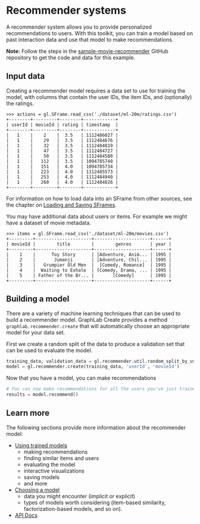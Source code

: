 # Recommender systems

A recommender system allows you to provide personalized recommendations to users. With this toolkit, you can train a model based on past interaction data and use that model to make recommendations.

**Note:** Follow the steps in the [sample-movie-recommender](https://github.com/dato-code/sample-movie-recommender) GitHub repository to get the code and data for this example.

## Input data

Creating a recommender model requires a data set to use for training the model, with columns that contain the user IDs, the item IDs, and (optionally) the ratings.

```no-highlight
>>> actions = gl.SFrame.read_csv('./dataset/ml-20m/ratings.csv')
+--------+---------+--------+------------+
| userId | movieId | rating | timestamp  |
+--------+---------+--------+------------+
|   1    |    2    |  3.5   | 1112486027 |
|   1    |    29   |  3.5   | 1112484676 |
|   1    |    32   |  3.5   | 1112484819 |
|   1    |    47   |  3.5   | 1112484727 |
|   1    |    50   |  3.5   | 1112484580 |
|   1    |   112   |  3.5   | 1094785740 |
|   1    |   151   |  4.0   | 1094785734 |
|   1    |   223   |  4.0   | 1112485573 |
|   1    |   253   |  4.0   | 1112484940 |
|   1    |   260   |  4.0   | 1112484826 |
+--------+---------+--------+------------+
```
For information on how to load data into an SFrame from other sources, see the chapter on [Loading and Saving SFrames](/Users/chris/userguide-vnext/_book/sframe/sframe-intro.html).

You may have additional data about users or items. For example we might have a dataset of movie metadata.

```no-highlight
>>> items = gl.SFrame.read_csv('./dataset/ml-20m/movies.csv')
+---------+---------------------+---------------------+------+
| movieId |        title        |        genres       | year |
+---------+---------------------+---------------------+------+
|    1    |      Toy Story      | [Adventure, Anim... | 1995 |
|    2    |       Jumanji       | [Adventure, Chil... | 1995 |
|    3    |   Grumpier Old Men  |  [Comedy, Romance]  | 1995 |
|    4    |  Waiting to Exhale  | [Comedy, Drama, ... | 1995 |
|    5    | Father of the Br... |       [Comedy]      | 1995 |
+---------+---------------------+---------------------+------+
```

## Building a model

There are a variety of machine learning techniques that can be used to build a recommender model.
GraphLab Create provides a method `graphlab.recommender.create` that will automatically choose an appropriate model for your data set.

First we create a random split of the data to produce a validation set that can be used to evaluate the model.

```python
training_data, validation_data = gl.recommender.util.random_split_by_user(actions, 'userId', 'movieId')
model = gl.recommender.create(training_data, 'userId', 'movieId')
```

Now that you have a model, you can make recommendations

```python
# You can now make recommendations for all the users you've just trained on
results = model.recommend()
```


## Learn more

The following sections provide more information about the recommender model:

- [Using trained models](using-trained-models.md)
  * making recommendations
  * finding similar items and users
  * evaluating the model
  * interactive visualizations
  * saving models
  * and more
- [Choosing a model](choosing-a-model.md)
  * data you might encounter (implicit or explicit)
  * types of models worth considering (item-based similarity, factorization-based models, and so on).
- [API Docs](https://dato.com/products/create/docs/graphlab.toolkits.recommender.html)
